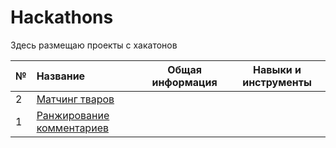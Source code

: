# Hackathons
Здесь размещаю проекты с хакатонов

|№| Название|Общая информация|Навыки и инструменты|
|:-|:-------|----------------|--------------------|
|2| [Матчинг тваров]()|||
|1| [Ранжирование комментариев]()|||
